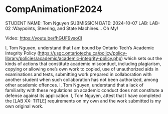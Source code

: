 # CompAnimationF2024
 
STUDENT NAME: Tom Nguyen
SUBMISSION DATE: 2024-10-07
LAB: LAB-02 :Waypoints, Steering, and State Machines… Oh My!

Video: https://youtu.be/fhGUF9vsoCI

I, Tom Nguyen, understand that I am bound by Ontario Tech’s Academic Integrity Policy (https://usgc.ontariotechu.ca/policy/policy-library/policies/academic/academic-integrity-policy.php) which sets out the kinds of actions that constitute academic misconduct, including plagiarism, copying or allowing one’s own work to copied, use of unauthorized aids in examinations and tests, submitting work prepared in collaboration with another student when such collaboration has not been authorized, among other academic offences.
I, Tom Nguyen, understand that a lack of familiarity with these regulations on academic conduct does not constitute a defense against its application.
I, Tom Nguyen, attest that I have completed the [LAB XX: TITLE] requirements on my own and the work submitted is my own original work.